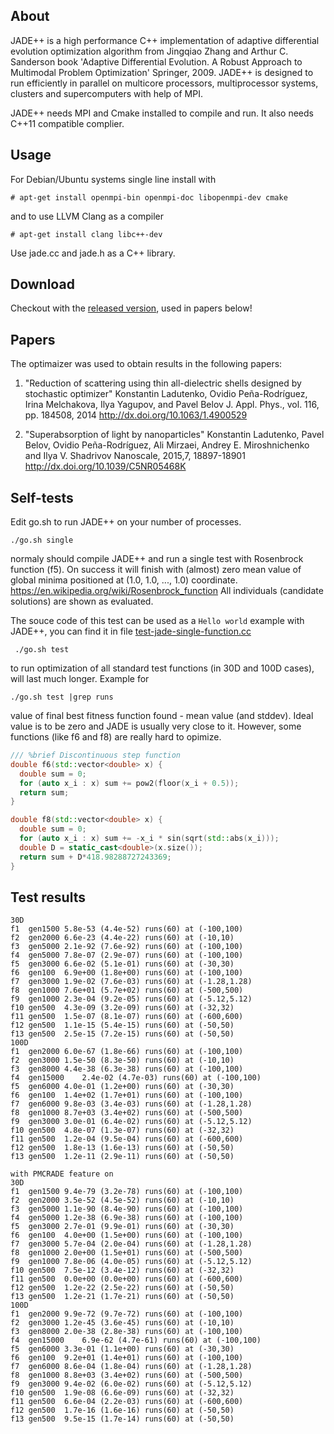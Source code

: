 About
----

JADE++ is a high performance C++ implementation of adaptive differential
evolution optimization algorithm from Jingqiao Zhang and Arthur
C. Sanderson book 'Adaptive Differential Evolution. A Robust Approach
to Multimodal Problem Optimization' Springer, 2009.  JADE++ is
designed to run efficiently in parallel on multicore processors,
multiprocessor systems, clusters and supercomputers with help of MPI.

JADE++ needs MPI and Cmake installed to compile and run. It also needs
C++11 compatible complier.

Usage
-----

For Debian/Ubuntu systems single line install with

    # apt-get install openmpi-bin openmpi-doc libopenmpi-dev cmake

and to use LLVM Clang as a compiler

    # apt-get install clang libc++-dev

Use jade.cc and jade.h as a C++ library.

Download
-------

Checkout with the [released version](https://github.com/kostyfisik/jade/releases/tag/1.0), used in papers below!

Papers
------

The optimaizer was used to obtain results in the following papers:

1. "Reduction of scattering using thin all-dielectric shells designed by stochastic optimizer"
   Konstantin Ladutenko, Ovidio Peña-Rodríguez, Irina Melchakova, Ilya
   Yagupov, and Pavel Belov  J. Appl. Phys., vol. 116, pp. 184508,
   2014 http://dx.doi.org/10.1063/1.4900529

2. "Superabsorption of light by nanoparticles" Konstantin Ladutenko,
   Pavel Belov, Ovidio Peña-Rodríguez, Ali Mirzaei, Andrey
   E. Miroshnichenko and Ilya V. Shadrivov  Nanoscale, 2015,7,
   18897-18901 http://dx.doi.org/10.1039/C5NR05468K

Self-tests
----------

Edit go.sh to run JADE++ on your number of processes.
 
    ./go.sh single

normaly should compile JADE++ and run a single test with Rosenbrock
function (f5). On success it will finish with (almost) zero mean value of
global minima positioned at (1.0, 1.0, ..., 1.0) coordinate.
https://en.wikipedia.org/wiki/Rosenbrock_function
All individuals (candidate solutions) are shown as
evaluated.

The souce code of this test can be used as a `Hello world` example
with JADE++, you can find it in file [test-jade-single-function.cc](https://github.com/kostyfisik/jade/blob/master/src/test-jade-single-function.cc)

     ./go.sh test

to run optimization of all standard test functions (in 30D and 100D cases), will last much longer.
Example for

    ./go.sh test |grep runs

value of final best fitness function found - mean value (and
stddev). Ideal value is to be zero and JADE is usually very
close to it. However, some functions (like f6 and f8) are really hard
to opimize.

``` C++
/// %brief Discontinuous step function
double f6(std::vector<double> x) {
  double sum = 0;
  for (auto x_i : x) sum += pow2(floor(x_i + 0.5));
  return sum;
}

double f8(std::vector<double> x) {
  double sum = 0;
  for (auto x_i : x) sum += -x_i * sin(sqrt(std::abs(x_i)));
  double D = static_cast<double>(x.size()); 
  return sum + D*418.98288727243369;
}
```

Test results
------------

```
30D
f1	gen1500	5.8e-53 (4.4e-52) runs(60) at (-100,100)
f2	gen2000	6.6e-23 (4.4e-22) runs(60) at (-10,10)
f3	gen5000	2.1e-92 (7.6e-92) runs(60) at (-100,100)
f4	gen5000	7.8e-07 (2.9e-07) runs(60) at (-100,100)
f5	gen3000	6.6e-02 (5.1e-01) runs(60) at (-30,30)
f6	gen100	6.9e+00 (1.8e+00) runs(60) at (-100,100)
f7	gen3000	1.9e-02 (7.6e-03) runs(60) at (-1.28,1.28)
f8	gen1000	7.6e+01 (5.7e+02) runs(60) at (-500,500)
f9	gen1000	2.3e-04 (9.2e-05) runs(60) at (-5.12,5.12)
f10	gen500	4.3e-09 (3.2e-09) runs(60) at (-32,32)
f11	gen500	1.5e-07 (8.1e-07) runs(60) at (-600,600)
f12	gen500	1.1e-15 (5.4e-15) runs(60) at (-50,50)
f13	gen500	2.5e-15 (7.2e-15) runs(60) at (-50,50)
100D
f1	gen2000	6.0e-67 (1.8e-66) runs(60) at (-100,100)
f2	gen3000	1.5e-50 (8.3e-50) runs(60) at (-10,10)
f3	gen8000	4.4e-38 (6.3e-38) runs(60) at (-100,100)
f4	gen15000	2.4e-02 (4.7e-03) runs(60) at (-100,100)
f5	gen6000	4.0e-01 (1.2e+00) runs(60) at (-30,30)
f6	gen100	1.4e+02 (1.7e+01) runs(60) at (-100,100)
f7	gen6000	9.8e-03 (3.4e-03) runs(60) at (-1.28,1.28)
f8	gen1000	8.7e+03 (3.4e+02) runs(60) at (-500,500)
f9	gen3000	3.0e-01 (6.4e-02) runs(60) at (-5.12,5.12)
f10	gen500	4.8e-07 (1.3e-07) runs(60) at (-32,32)
f11	gen500	1.2e-04 (9.5e-04) runs(60) at (-600,600)
f12	gen500	1.8e-13 (1.6e-13) runs(60) at (-50,50)
f13	gen500	1.2e-11 (2.9e-11) runs(60) at (-50,50)

with PMCRADE feature on
30D
f1	gen1500	9.4e-79 (3.2e-78) runs(60) at (-100,100)
f2	gen2000	3.5e-52 (4.5e-52) runs(60) at (-10,10)
f3	gen5000	1.1e-90 (8.4e-90) runs(60) at (-100,100)
f4	gen5000	1.2e-38 (6.9e-38) runs(60) at (-100,100)
f5	gen3000	2.7e-01 (9.9e-01) runs(60) at (-30,30)
f6	gen100	4.0e+00 (1.5e+00) runs(60) at (-100,100)
f7	gen3000	5.7e-04 (2.0e-04) runs(60) at (-1.28,1.28)
f8	gen1000	2.0e+00 (1.5e+01) runs(60) at (-500,500)
f9	gen1000	7.8e-06 (4.0e-05) runs(60) at (-5.12,5.12)
f10	gen500	7.5e-12 (3.4e-12) runs(60) at (-32,32)
f11	gen500	0.0e+00 (0.0e+00) runs(60) at (-600,600)
f12	gen500	1.2e-22 (2.5e-22) runs(60) at (-50,50)
f13	gen500	1.2e-21 (1.7e-21) runs(60) at (-50,50)
100D
f1	gen2000	9.9e-72 (9.7e-72) runs(60) at (-100,100)
f2	gen3000	1.2e-45 (3.6e-45) runs(60) at (-10,10)
f3	gen8000	2.0e-38 (2.8e-38) runs(60) at (-100,100)
f4	gen15000	6.9e-62 (4.7e-61) runs(60) at (-100,100)
f5	gen6000	3.3e-01 (1.1e+00) runs(60) at (-30,30)
f6	gen100	9.2e+01 (1.4e+01) runs(60) at (-100,100)
f7	gen6000	8.6e-04 (1.8e-04) runs(60) at (-1.28,1.28)
f8	gen1000	8.8e+03 (3.4e+02) runs(60) at (-500,500)
f9	gen3000	9.4e-02 (6.0e-02) runs(60) at (-5.12,5.12)
f10	gen500	1.9e-08 (6.6e-09) runs(60) at (-32,32)
f11	gen500	6.6e-04 (2.2e-03) runs(60) at (-600,600)
f12	gen500	1.7e-16 (1.6e-16) runs(60) at (-50,50)
f13	gen500	9.5e-15 (1.7e-14) runs(60) at (-50,50)

```


